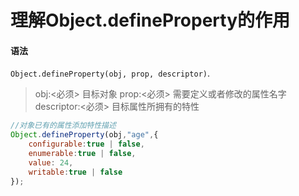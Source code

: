 # 理解Object.defineProperty的作用

#### 语法

`Object.defineProperty(obj, prop, descriptor)`.

> obj:<必须> 目标对象
> prop:<必须> 需要定义或者修改的属性名字
> descriptor:<必须> 目标属性所拥有的特性

```js
//对象已有的属性添加特性描述
Object.defineProperty(obj,"age",{
    configurable:true | false,
    enumerable:true | false,
    value: 24,
    writable:true | false
});
```








